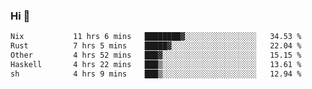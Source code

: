 ### Hi 👋

<!--START_SECTION:waka-->

```txt
Nix           11 hrs 6 mins   ████████▓░░░░░░░░░░░░░░░░   34.53 %
Rust          7 hrs 5 mins    █████▓░░░░░░░░░░░░░░░░░░░   22.04 %
Other         4 hrs 52 mins   ███▓░░░░░░░░░░░░░░░░░░░░░   15.15 %
Haskell       4 hrs 22 mins   ███▒░░░░░░░░░░░░░░░░░░░░░   13.61 %
sh            4 hrs 9 mins    ███▒░░░░░░░░░░░░░░░░░░░░░   12.94 %
```

<!--END_SECTION:waka-->
